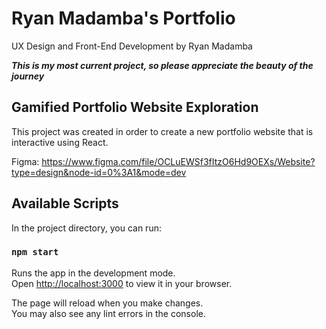 # Ryan Madamba's Portfolio

UX Design and Front-End Development by Ryan Madamba

***This is my most current project, so please appreciate the beauty of the journey***

## Gamified Portfolio Website Exploration

This project was created in order to create a new portfolio website that is interactive using React.

Figma: https://www.figma.com/file/OCLuEWSf3fItzO6Hd9OEXs/Website?type=design&node-id=0%3A1&mode=dev

## Available Scripts

In the project directory, you can run:

### `npm start`

Runs the app in the development mode.\
Open [http://localhost:3000](http://localhost:3000) to view it in your browser.

The page will reload when you make changes.\
You may also see any lint errors in the console.



